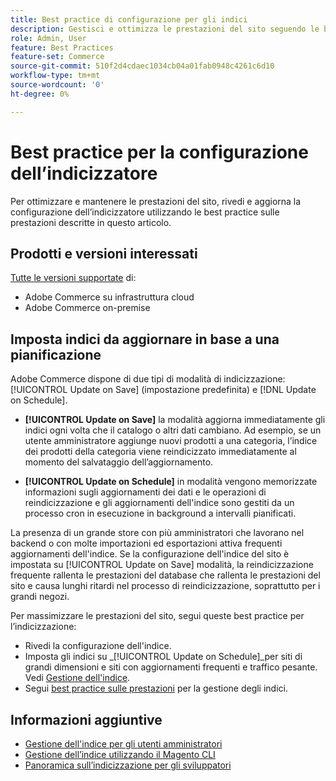 ```yaml
---
title: Best practice di configurazione per gli indici
description: Gestisci e ottimizza le prestazioni del sito seguendo le best practice per la configurazione dell'indicizzatore.
role: Admin, User
feature: Best Practices
feature-set: Commerce
source-git-commit: 510f2d4cdaec1034cb04a01fab0948c4261c6d10
workflow-type: tm+mt
source-wordcount: '0'
ht-degree: 0%

---
```



# Best practice per la configurazione dell’indicizzatore

Per ottimizzare e mantenere le prestazioni del sito, rivedi e aggiorna la configurazione dell’indicizzatore utilizzando le best practice sulle prestazioni descritte in questo articolo.

## Prodotti e versioni interessati

[Tutte le versioni supportate](../../../release/versions.md) di:

- Adobe Commerce su infrastruttura cloud
- Adobe Commerce on-premise

## Imposta indici da aggiornare in base a una pianificazione

Adobe Commerce dispone di due tipi di modalità di indicizzazione: [!UICONTROL Update on Save] (impostazione predefinita) e [!DNL Update on Schedule].

- **[!UICONTROL Update on Save]** la modalità aggiorna immediatamente gli indici ogni volta che il catalogo o altri dati cambiano. Ad esempio, se un utente amministratore aggiunge nuovi prodotti a una categoria, l’indice dei prodotti della categoria viene reindicizzato immediatamente al momento del salvataggio dell’aggiornamento.

- **[!UICONTROL Update on Schedule]** in modalità vengono memorizzate informazioni sugli aggiornamenti dei dati e le operazioni di reindicizzazione e gli aggiornamenti dell&#39;indice sono gestiti da un processo cron in esecuzione in background a intervalli pianificati.

La presenza di un grande store con più amministratori che lavorano nel backend o con molte importazioni ed esportazioni attiva frequenti aggiornamenti dell&#39;indice. Se la configurazione dell&#39;indice del sito è impostata su [!UICONTROL Update on Save] modalità, la reindicizzazione frequente rallenta le prestazioni del database che rallenta le prestazioni del sito e causa lunghi ritardi nel processo di reindicizzazione, soprattutto per i grandi negozi.

Per massimizzare le prestazioni del sito, segui queste best practice per l’indicizzazione:

- Rivedi la configurazione dell&#39;indice.
- Imposta gli indici su _[!UICONTROL Update on Schedule]_per siti di grandi dimensioni e siti con aggiornamenti frequenti e traffico pesante. Vedi [Gestione dell&#39;indice](https://docs.magento.com/user-guide/system/index-management.html#change-the-index-mode).
- Segui [best practice sulle prestazioni](../../../performance/configuration.md) per la gestione degli indici.

## Informazioni aggiuntive

- [Gestione dell&#39;indice per gli utenti amministratori](../../../configuration/cli/manage-indexers.md#configure-indexers)
- [Gestione dell’indice utilizzando il Magento CLI](https://experienceleague.adobe.com/docs/commerce-operations/configuration-guide/cli/manage-indexers.html)
- [Panoramica sull’indicizzazione per gli sviluppatori](https://developer.adobe.com/commerce/php/development/components/indexing/)

